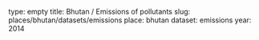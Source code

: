 type: empty
title: Bhutan / Emissions of pollutants
slug: places/bhutan/datasets/emissions
place: bhutan
dataset: emissions
year: 2014
